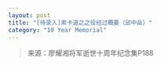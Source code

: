 ```yaml
---
layout: post
title: "[待录入]索卡道之之役经过概要（邱中岳）"
category: "10 Year Memorial"
---
```

> 来源：廖耀湘将军逝世十周年纪念集P188